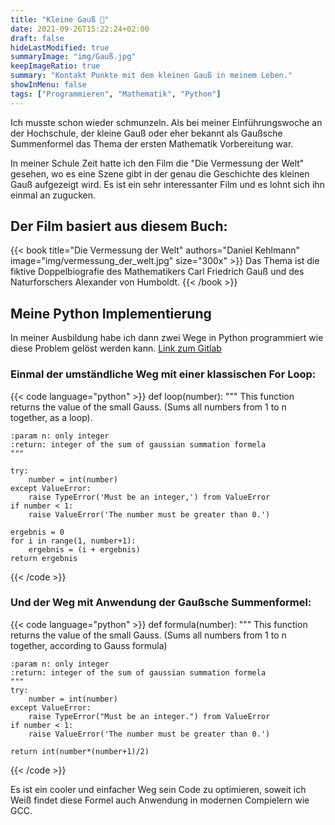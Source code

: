 ```yaml
---
title: "Kleine Gauß 💯"
date: 2021-09-26T15:22:24+02:00
draft: false
hideLastModified: true
summaryImage: "img/Gauß.jpg"
keepImageRatio: true
summary: "Kontakt Punkte mit dem kleinen Gauß in meinem Leben."
showInMenu: false
tags: ["Programmieren", "Mathematik", "Python"]
---
```


Ich musste schon wieder schmunzeln. Als bei meiner Einführungswoche an der Hochschule, der kleine Gauß oder eher bekannt als Gaußsche Summenformel das Thema der ersten 
Mathematik Vorbereitung war.

In meiner Schule Zeit hatte ich den Film die "Die Vermessung der Welt" gesehen, wo es eine Szene gibt in der genau die Geschichte des kleinen Gauß aufgezeigt wird.
Es ist ein sehr interessanter Film und es lohnt sich ihn einmal an zugucken.

## Der Film basiert aus diesem Buch:
{{< book title="Die Vermessung der Welt" authors="Daniel Kehlmann" image="img/vermessung_der_welt.jpg" size="300x" >}}
Das Thema ist die fiktive Doppelbiografie des Mathematikers Carl Friedrich Gauß und des Naturforschers Alexander von Humboldt.
{{< /book >}}

## Meine Python Implementierung
In meiner Ausbildung habe ich dann zwei Wege in Python programmiert wie diese Problem gelöst werden kann. [Link zum Gitlab](https://git.aei.mpg.de/sfeustel/ci-cd-python-unittest)

### Einmal der umständliche Weg mit einer klassischen For Loop:
{{< code language="python" >}}
def loop(number):
    """
    This function returns the value of the small Gauss.
    (Sums all numbers from 1 to n together, as a loop).

    :param n: only integer
    :return: integer of the sum of gaussian summation formela
    """

    try:
        number = int(number)
    except ValueError:
        raise TypeError('Must be an integer,') from ValueError
    if number < 1:
        raise ValueError('The number must be greater than 0.')

    ergebnis = 0
    for i in range(1, number+1):
        ergebnis = (i + ergebnis)
    return ergebnis
{{< /code >}}

### Und der Weg mit Anwendung der Gaußsche Summenformel:
{{< code language="python" >}}
def formula(number):
    """
    This function returns the value of the small Gauss.
    (Sums all numbers from 1 to n together, according to Gauss formula)

    :param n: only integer
    :return: integer of the sum of gaussian summation formela
    """
    try:
        number = int(number)
    except ValueError:
        raise TypeError("Must be an integer.") from ValueError
    if number < 1:
        raise ValueError('The number must be greater than 0.')

    return int(number*(number+1)/2)
{{< /code >}}

Es ist ein cooler und einfacher Weg sein Code zu optimieren, soweit ich Weiß findet diese Formel auch Anwendung in modernen Compielern wie GCC.
